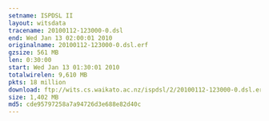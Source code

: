 ```yaml
---
setname: ISPDSL II
layout: witsdata
tracename: 20100112-123000-0.dsl
end: Wed Jan 13 02:00:01 2010
originalname: 20100112-123000-0.dsl.erf
gzsize: 561 MB
len: 0:30:00
start: Wed Jan 13 01:30:01 2010
totalwirelen: 9,610 MB
pkts: 18 million
download: ftp://wits.cs.waikato.ac.nz/ispdsl/2/20100112-123000-0.dsl.erf.gz
size: 1,402 MB
md5: cde95797258a7a94726d3e688e82d40c
---
```

